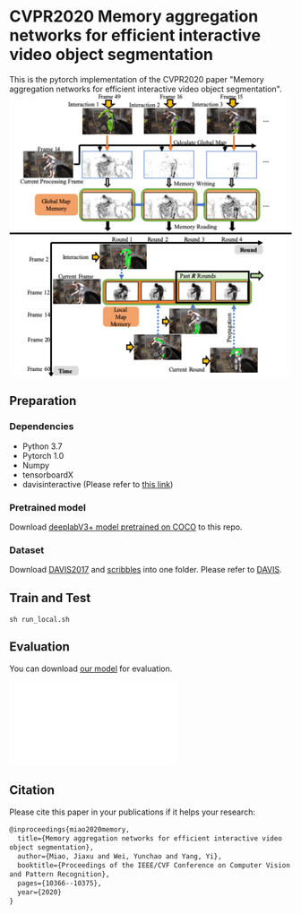 # CVPR2020 Memory aggregation networks for efficient interactive video object segmentation

This is the pytorch implementation of the CVPR2020 paper "Memory aggregation networks for efficient interactive video object segmentation".
![avatar](./teaser/1836-teaser.gif)
## Preparation
### Dependencies
 - Python 3.7
 - Pytorch 1.0
 - Numpy
 - tensorboardX
 - davisinteractive (Please refer to [this link](https://interactive.davischallenge.org/user_guide/installation/))
 
### Pretrained model
Download [deeplabV3+ model pretrained on COCO](https://drive.google.com/file/d/15temSaxnKmGPvNxrKPN6W2lSsyGfCtTB/view?usp=sharing) to this repo.

### Dataset
Download [DAVIS2017](https://data.vision.ee.ethz.ch/csergi/share/davis/DAVIS-2017-trainval-480p.zip) and [scribbles](https://data.vision.ee.ethz.ch/csergi/share/DAVIS-Interactive/DAVIS-2017-scribbles-trainval.zip) into one folder. Please refer to [DAVIS](https://davischallenge.org/davis2017/code.html).
## Train and Test
```
sh run_local.sh
```
## Evaluation
You can download [our model](https://drive.google.com/file/d/1JjYNha40rtEYKKKFtDv06myvpxagl5dW/view?usp=sharing) for evaluation.

![avatar](./teaser/result_example.pdf)
## Citation
Please cite this paper in your publications if it helps your research:
```
@inproceedings{miao2020memory,
  title={Memory aggregation networks for efficient interactive video object segmentation},
  author={Miao, Jiaxu and Wei, Yunchao and Yang, Yi},
  booktitle={Proceedings of the IEEE/CVF Conference on Computer Vision and Pattern Recognition},
  pages={10366--10375},
  year={2020}
}
```
